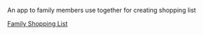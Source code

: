 An app to family members use together for creating shopping list

[Family Shopping List](https://familyshoppinglist.mustafakenlic.dev/)
